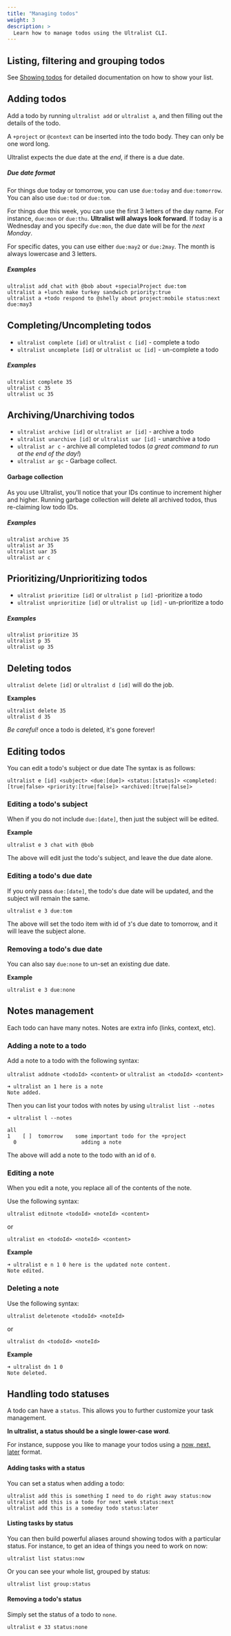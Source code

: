 ```yaml
---
title: "Managing todos"
weight: 3
description: >
  Learn how to manage todos using the Ultralist CLI.
---
```


## Listing, filtering and grouping todos

See [Showing todos](../showing_tasks) for detailed documentation on how to show your list.

## Adding todos

Add a todo by running `ultralist add` or `ultralist a`, and then filling out the details of the todo.

A `+project` or `@context` can be inserted into the todo body. They can only be one word long.

Ultralist expects the due date at the _end_, if there is a due date.

##### Due date format

For things due today or tomorrow, you can use `due:today` and `due:tomorrow`. You can also use `due:tod` or `due:tom`.

For things due this week, you can use the first 3 letters of the day name. For instance, `due:mon` or `due:thu`. **Ultralist will always look forward**.  If today is a Wednesday and you specify `due:mon`, the due date will be for the _next Monday_.

For specific dates, you can use either `due:may2` or `due:2may`. The month is always lowercase and 3 letters.

##### Examples

```
ultralist add chat with @bob about +specialProject due:tom
ultralist a +lunch make turkey sandwich priority:true
ultralist a +todo respond to @shelly about project:mobile status:next due:may3
```

## Completing/Uncompleting todos

* `ultralist complete [id]` or `ultralist c [id]` - complete a todo
* `ultralist uncomplete [id]` or `ultralist uc [id]` - un-complete a todo

##### Examples

```
ultralist complete 35
ultralist c 35
ultralist uc 35
```

## Archiving/Unarchiving todos

* `ultralist archive [id]` or `ultralist ar [id]` - archive a todo
* `ultralist unarchive [id]` or `ultralist uar [id]` - unarchive a todo
* `ultralist ar c` - archive all completed todos (_a great command to run at the end of the day!_)
* `ultralist ar gc` - Garbage collect.

#### Garbage collection

As you use Ultralist, you'll notice that your IDs continue to increment higher and higher.  Running garbage collection will delete all archived todos, thus re-claiming low todo IDs.

##### Examples

```
ultralist archive 35
ultralist ar 35
ultralist uar 35
ultralist ar c
```

## Prioritizing/Unprioritizing todos

* `ultralist prioritize [id]` or `ultralist p [id]` -prioritize a todo
* `ultralist unprioritize [id]` or `ultralist up [id]` - un-prioritize a todo

##### Examples

```
ultralist prioritize 35
ultralist p 35
ultralist up 35
```

## Deleting todos

`ultralist delete [id]` or `ultralist d [id]` will do the job.

**Examples**

```
ultralist delete 35
ultralist d 35
```

_Be careful!_ once a todo is deleted, it's gone forever!

## Editing todos

You can edit a todo's subject or due date The syntax is as follows:

`ultralist e [id] <subject> <due:[due]> <status:[status]> <completed:[true|false> <priority:[true|false]> <archived:[true|false]>`

### Editing a todo's subject

When if you do not include `due:[date]`, then just the subject will be edited.

**Example**

```
ultralist e 3 chat with @bob
```

The above will edit just the todo's subject, and leave the due date alone.

### Editing a todo's due date

If you only pass `due:[date]`, the todo's due date will be updated, and the subject will remain the same.

```
ultralist e 3 due:tom
```
The above will set the todo item with id of `3`'s due date to tomorrow, and it will leave the subject alone. 

### Removing a todo's due date

You can also say `due:none` to un-set an existing due date.

**Example**

```
ultralist e 3 due:none
```

## Notes management

Each todo can have many notes.  Notes are extra info (links, context, etc).

### Adding a note to a todo

Add a note to a todo with the following syntax:

`ultralist addnote <todoId> <content>`
or
`ultralist an <todoId> <content>`

```
➜ ultralist an 1 here is a note
Note added.
```

Then you can list your todos with notes by using `ultralist list --notes`

```
➜ ultralist l --notes

all
1    [ ]  tomorrow    some important todo for the +project
  0                     adding a note
```

The above will add a note to the todo with an id of `0`.

### Editing a note

When you edit a note, you replace all of the contents of the note.

Use the following syntax:

`ultralist editnote <todoId> <noteId> <content>`

or

`ultralist en <todoId> <noteId> <content>`

**Example**

```
➜ ultralist e n 1 0 here is the updated note content.
Note edited.
```
### Deleting a note

Use the following syntax:

`ultralist deletenote <todoId> <noteId>`

or

`ultralist dn <todoId> <noteId>`

**Example**

```
➜ ultralist dn 1 0
Note deleted.
```

## Handling todo statuses

A todo can have a `status`.  This allows you to further customize your task management.

**In ultralist, a status should be a single lower-case word**.

For instance, suppose you like to manage your todos using a [now, next, later](https://medium.com/adventures-in-consumer-technology/getting-things-done-the-now-next-later-framework-9cc786b4fad8) format.

#### Adding tasks with a status

You can set a status when adding a todo:

```
ultralist add this is something I need to do right away status:now
ultralist add this is a todo for next week status:next
ultralist add this is a someday todo status:later
```

#### Listing tasks by status

You can then build powerful aliases around showing todos with a particular status.  For instance, to get an idea of things you need to work on now:

`ultralist list status:now`


Or you can see your whole list, grouped by status:

`ultralist list group:status`


#### Removing a todo's status

Simply set the status of a todo to `none`.

`ultralist e 33 status:none`
